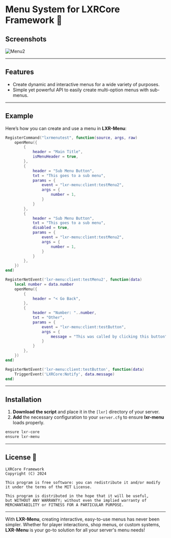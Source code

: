 # Menu System for LXRCore Framework 📄

## Screenshots
![Menu2](https://cdn.discordapp.com/attachments/1021700112776437760/1183289410226229338/image.png?ex=6587cb23&is=65755623&hm=aa95a9d46ebd56839cff7d00ce5451fb9933e2a6e9dcbc3592368fb694b15785&)

---

## Features
- Create dynamic and interactive menus for a wide variety of purposes.
- Simple yet powerful API to easily create multi-option menus with sub-menus.

---

## Example

Here’s how you can create and use a menu in **LXR-Menu**:

```lua
RegisterCommand("lxrmenutest", function(source, args, raw)
    openMenu({
        {
            header = "Main Title",
            isMenuHeader = true,
        },
        {
            header = "Sub Menu Button",
            txt = "This goes to a sub menu",
            params = {
                event = "lxr-menu:client:testMenu2",
                args = {
                    number = 1,
                }
            }
        },
        {
            header = "Sub Menu Button",
            txt = "This goes to a sub menu",
            disabled = true,
            params = {
                event = "lxr-menu:client:testMenu2",
                args = {
                    number = 1,
                }
            }
        },
    })
end)
```

```lua
RegisterNetEvent('lxr-menu:client:testMenu2', function(data)
    local number = data.number
    openMenu({
        {
            header = "< Go Back",
        },
        {
            header = "Number: "..number,
            txt = "Other",
            params = {
                event = "lxr-menu:client:testButton",
                args = {
                    message = "This was called by clicking this button"
                }
            }
        },
    })
end)
```

```lua
RegisterNetEvent('lxr-menu:client:testButton', function(data)
    TriggerEvent('LXRCore:Notify', data.message)
end)
```

---

## Installation

1. **Download the script** and place it in the `[lxr]` directory of your server.
2. **Add** the necessary configuration to your `server.cfg` to ensure **lxr-menu** loads properly.

```bash
ensure lxr-core
ensure lxr-menu
```

---

## License 📄

```
LXRCore Framework
Copyright (C) 2024

This program is free software: you can redistribute it and/or modify
it under the terms of the MIT License.

This program is distributed in the hope that it will be useful,
but WITHOUT ANY WARRANTY; without even the implied warranty of
MERCHANTABILITY or FITNESS FOR A PARTICULAR PURPOSE.
```

---

With **LXR-Menu**, creating interactive, easy-to-use menus has never been simpler. Whether for player interactions, shop menus, or custom systems, **LXR-Menu** is your go-to solution for all your server's menu needs!
